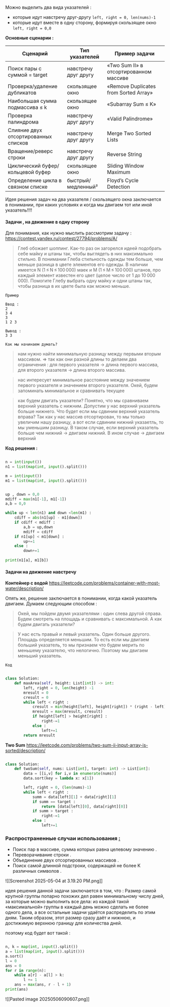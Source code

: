 
Можно выделить два вида указателей : 
- которые идут навстречу друг-другу `left, right = 0, len(nums)-1`
- которые идут вместе в одну сторону, формируя скользящее окно `left, right = 0,0`

**Основные сценарии  :**

| Сценарий                             | Тип указателей       | Пример задачи                          |
| ------------------------------------ | -------------------- | -------------------------------------- |
| Поиск пары с суммой = target         | навстречу друг другу | «Two Sum II» в отсортированном массиве |
| Проверка/удаление дубликатов         | скользящее окно      | «Remove Duplicates from Sorted Array»  |
| Наибольшая сумма подмассива ≤ k      | скользящее окно      | «Subarray Sum ≤ K»                     |
| Проверка палиндрома                  | навстречу друг другу | «Valid Palindrome»                     |
| Слияние двух отсортированных списков | навстречу друг другу | Merge Two Sorted Lists                 |
| Вращение/реверс строки               | навстречу друг другу | Reverse String                         |
| Циклический буфер/кольцевой буфер    | скользящее окно      | Sliding Window Maximum                 |
| Определение цикла в связном списке   | быстрый/медленный²   | Floyd’s Cycle Detection                |


Идея решения задач на два указателя / скользящего окна заключается в понимании, при каких условиях и когда мы двигаем тот или иной указатель!!!!



<h4>Задачи , на движение в одну сторону</h4>

Для понимания, как нужно мыслить рассмотрим задачу : https://contest.yandex.ru/contest/27794/problems/A/ 

>Глеб обожает шоппинг. Как-то раз он загорелся идеей подобрать себе майку и штаны так, чтобы выглядеть в них максимально стильно. В понимании Глеба стильность одежды тем больше, чем меньше разница в цвете элементов его одежды.
 В наличии имеется N (1 ≤ N ≤ 100 000) маек и M (1 ≤ M ≤ 100 000) штанов, про каждый элемент известен его цвет (целое число от 1 до 10 000 000). Помогите Глебу выбрать одну майку и одни штаны так, чтобы разница в их цвете была как можно меньше. 
 
```
Пример 

Ввод : 
2
3 4
3
1 2 3

Вывод : 
3 3

```

`Как мы начинаем думать?`

>нам нужно найти минимальную разницу между первыми вторым массивом. => так как они разной длины то делаем два ограничения : для первого указателя -> длина первого массива, для второго указателя -> длина второго массива.  

> нас интересует минимальное расстояние между значением первого указателя и значением второго указателя. Окей, будем запоминать минимальное и сравнивать текущее

> как будем двигать указатели? Понятно, что мы сравниваем верхний указатель с нижним. Допустим у нас верхний указатель больше нижнего. Что будет если мы сдвиним верхний указатель вправа? Так как у нас массив отсортирован, то мы только увеличим нашу разницу, а вот если сдвиним нижний указаетль, то мы уменьшим разницу. В таком случае, если верхний указатель больше чем нижний -> двигаем нижний. В ином случае -> двигаем верхний

**Код решения :** 

```python

n = int(input())
n1 = list(map(int, input().split()))

m = int(input())
m1 = list(map(int, input().split()))


up , down = 0,0    
mdiff = max(n1[-1], m1[-1])
a,b = 0,0

while up < len(n1) and down <len(m1) : 
    cdiff = abs(n1[up] - m1[down]) 
    if cdiff < mdiff : 
        a,b = up,down
        mdiff = cdiff
    if n1[up] < m1[down] : 
        up+=1
    else : 
        down+=1
        
print(n1[a], m1[b])        

```




<h4>Задачи на движение навстречу</h4>

**Контейнер с водой** 
https://leetcode.com/problems/container-with-most-water/description/

Опять же, решение заключается в понимании, когда какой указатель двигаем. Думаем следующим способом : 

> Окей, мы пойдем двумя указателями : один слева другой справа. Будем смотреть на площадь и сравнивать с максимальной. А как будем двигать указатели? 

> У нас есть правый и левый указатель. Один больше другого. Площадь определяется меньшим. То есть если мы двигаем больший указатель, то мы признаем что будем мерить по меньшему указателю, что нелогично. Поэтому мы двигаем меньший указатель.

`Код` 

```python

class Solution:
    def maxArea(self, height: List[int]) -> int:
        left, right = 0, len(height) -1 
        mresult = 0
        cresult = 0
        while left < right : 
            cresult = min(height[left], height[right]) * (right - left)
            mresult = max(mresult, cresult)
            if height[left] > height[right] : 
                right-=1
            else : 
                left+=1
        return mresult

```


**Two Sum** 
https://leetcode.com/problems/two-sum-ii-input-array-is-sorted/description/

```python

class Solution:
    def twoSum(self, nums: List[int], target: int) -> List[int]: 
        data = [[i,v] for i,v in enumerate(nums)]
        data.sort(key = lambda x: x[1])

        left, right = 0, (len(nums)-1)
        while left < right : 
            summ = data[left][1] + data[right][1]
            if summ == target : 
                return [data[left][0], data[right][0]]
            if summ > target : 
                right-=1
            else : 
                left+=1

```

### Распространенные случаи использования [:](https://ajay-dhangar.github.io/algo/docs/extra/algorithms/Two-Pointers/two-pointers#common-use-cases "Прямая ссылка на общие варианты использования:")

- Поиск пар в массиве, сумма которых равна целевому значению .
- Переворачивание строки .
- Объединение двух отсортированных массивов .
- Поиск самой длинной подстроки, содержащей не более K различных символов .



![[Screenshot 2025-05-04 at 3.19.20 PM.png]]

идея решения данной задачи заключается в том, что : 
Размер самой крупной группы попарно похожих дел равен минимальному числу дней, за которые можно выполнить все дела: из каждой такой «максимальной» группы в каждый день можно сделать не более одного дела, а все остальные задачи удаётся распределить по этим дням. Таким образом, этот размер сразу даёт и нижнюю, и достижимую верхнюю границу для количества дней.

поэтому код будет вот такой : 

```python

n, k = map(int, input().split())
a = list(map(int, input().split()))
a.sort()
l = 0
ans = 0
for r in range(n):
    while a[r] - a[l] > k:
        l += 1
    ans = max(ans, r - l + 1)
print(ans)


```




![[Pasted image 20250506090607.png]]